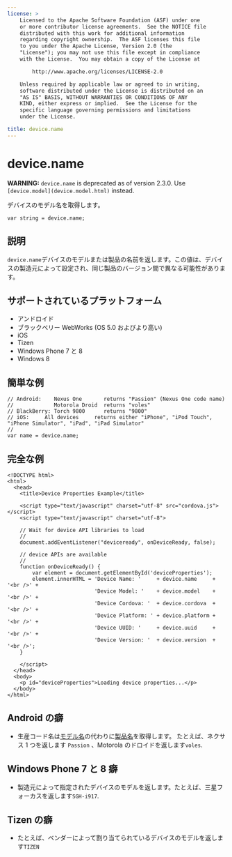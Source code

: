 ```yaml
---
license: >
    Licensed to the Apache Software Foundation (ASF) under one
    or more contributor license agreements.  See the NOTICE file
    distributed with this work for additional information
    regarding copyright ownership.  The ASF licenses this file
    to you under the Apache License, Version 2.0 (the
    "License"); you may not use this file except in compliance
    with the License.  You may obtain a copy of the License at

        http://www.apache.org/licenses/LICENSE-2.0

    Unless required by applicable law or agreed to in writing,
    software distributed under the License is distributed on an
    "AS IS" BASIS, WITHOUT WARRANTIES OR CONDITIONS OF ANY
    KIND, either express or implied.  See the License for the
    specific language governing permissions and limitations
    under the License.

title: device.name
---
```


# device.name

**WARNING:** `device.name` is deprecated as of version 2.3.0. Use `[device.model](device.model.html)` instead.

デバイスのモデル名を取得します。

    var string = device.name;
    

## 説明

`device.name`デバイスのモデルまたは製品の名前を返します。この値は、デバイスの製造元によって設定され、同じ製品のバージョン間で異なる可能性があります。

## サポートされているプラットフォーム

*   アンドロイド
*   ブラックベリー WebWorks (OS 5.0 およびより高い)
*   iOS
*   Tizen
*   Windows Phone 7 と 8
*   Windows 8

## 簡単な例

    // Android:    Nexus One       returns "Passion" (Nexus One code name)
    //             Motorola Droid  returns "voles"
    // BlackBerry: Torch 9800      returns "9800"
    // iOS:     All devices     returns either "iPhone", "iPod Touch", "iPhone Simulator", "iPad", "iPad Simulator"
    //
    var name = device.name;
    

## 完全な例

    <!DOCTYPE html>
    <html>
      <head>
        <title>Device Properties Example</title>
    
        <script type="text/javascript" charset="utf-8" src="cordova.js"></script>
        <script type="text/javascript" charset="utf-8">
    
        // Wait for device API libraries to load
        //
        document.addEventListener("deviceready", onDeviceReady, false);
    
        // device APIs are available
        //
        function onDeviceReady() {
            var element = document.getElementById('deviceProperties');
            element.innerHTML = 'Device Name: '     + device.name     + '<br />' +
                                'Device Model: '    + device.model    + '<br />' +
                                'Device Cordova: '  + device.cordova  + '<br />' +
                                'Device Platform: ' + device.platform + '<br />' +
                                'Device UUID: '     + device.uuid     + '<br />' +
                                'Device Version: '  + device.version  + '<br />';
        }
    
        </script>
      </head>
      <body>
        <p id="deviceProperties">Loading device properties...</p>
      </body>
    </html>
    

## Android の癖

*   生産コード名は[モデル名][1]の代わりに[製品名][2]を取得します。 たとえば、ネクサス 1 つを返します `Passion` 、Motorola のドロイドを返します`voles`.

 [1]: http://developer.android.com/reference/android/os/Build.html#MODEL
 [2]: http://developer.android.com/reference/android/os/Build.html#PRODUCT

## Windows Phone 7 と 8 癖

*   製造元によって指定されたデバイスのモデルを返します。たとえば、三星フォーカスを返します`SGH-i917`.

## Tizen の癖

*   たとえば、ベンダーによって割り当てられているデバイスのモデルを返します`TIZEN`